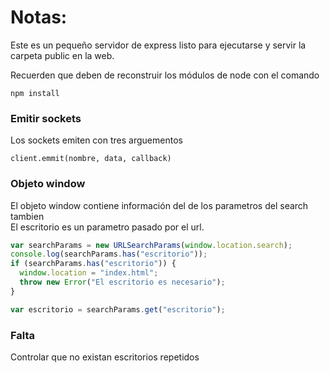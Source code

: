 # Notas:

Este es un pequeño servidor de express listo para ejecutarse y servir la carpeta public en la web.

Recuerden que deben de reconstruir los módulos de node con el comando

```
npm install
```

### Emitir sockets

Los sockets emiten con tres arguementos

```javascrypt
client.emmit(nombre, data, callback)
```

### Objeto window

El objeto window contiene información del de los parametros del search tambien
<br>
El escritorio es un parametro pasado por el url.

```javascript
var searchParams = new URLSearchParams(window.location.search);
console.log(searchParams.has("escritorio"));
if (searchParams.has("escritorio")) {
  window.location = "index.html";
  throw new Error("El escritorio es necesario");
}

var escritorio = searchParams.get("escritorio");
```

### Falta

Controlar que no existan escritorios repetidos
